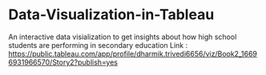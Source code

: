 # Data-Visualization-in-Tableau
An interactive data visialization to get insights about how high school students are performing in secondary education
Link : https://public.tableau.com/app/profile/dharmik.trivedi6656/viz/Book2_16696931966570/Story2?publish=yes
